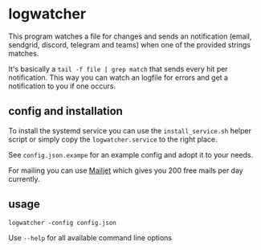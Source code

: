 # logwatcher

This program watches a file for changes and sends an notification (email, sendgrid, discord, telegram and teams) when
one of the provided strings matches.

It's basically a `tail -f file | grep match` that sends every hit per notification.
This way you can watch an logfile for errors and get a notification to you if one occurs.

## config and installation

To install the systemd service you can use the `install_service.sh` helper script or simply copy
the `logwatcher.service` to the right place.

See `config.json.exampe` for an example config and adopt it to your needs.

For mailing you can use [Mailjet](https://www.mailjet.com/) which gives you 200 free mails per day currently.

## usage

`logwatcher -config config.json`

Use `--help` for all available command line options
